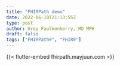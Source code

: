 ```yaml
---
title: "FHIRPath demo"
date: 2022-06-10T21:13:55Z
type: post
author: Grey Faulkenberry, MD MPH
draft: false
tags: ["FHIRPath®", "FHIR®"]
---
```



{{< flutter-embed fhirpath.mayjuun.com >}}
